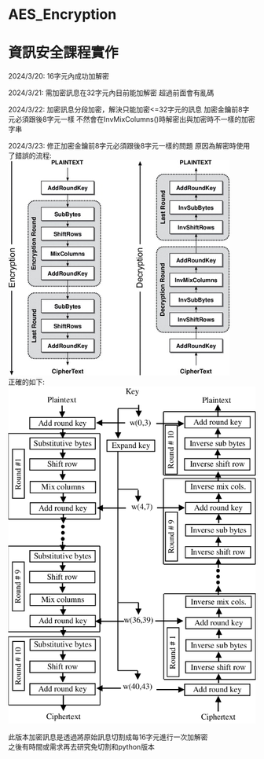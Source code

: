 # AES_Encryption

# 資訊安全課程實作

2024/3/20:
16字元內成功加解密

2024/3/21:
需加密訊息在32字元內目前能加解密
超過前面會有亂碼

2024/3/22:
加密訊息分段加密，解決只能加密<=32字元的訊息
加密金鑰前8字元必須跟後8字元一樣
不然會在InvMixColumns()時解密出與加密時不一樣的加密字串

2024/3/23:
修正加密金鑰前8字元必須跟後8字元一樣的問題
原因為解密時使用了錯誤的流程:  
![image](https://github.com/iron980018/AES_Encryption/blob/main/incorrect.jpg)  
正確的如下:  
![image](https://github.com/iron980018/AES_Encryption/blob/main/correct.png)  

此版本加密訊息是透過將原始訊息切割成每16字元進行一次加解密  
之後有時間或需求再去研究免切割和python版本
